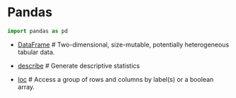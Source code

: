 # Pandas
```python
import pandas as pd
```

* [DataFrame](https://pandas.pydata.org/pandas-docs/stable/reference/api/pandas.DataFrame.html) # Two-dimensional, size-mutable, potentially heterogeneous tabular data.

* [describe](https://pandas.pydata.org/pandas-docs/stable/reference/api/pandas.DataFrame.describe.html#pandas.DataFrame.describe) # Generate descriptive statistics

* [loc](https://pandas.pydata.org/pandas-docs/stable/reference/api/pandas.Series.loc.html?highlight=loc) # Access a group of rows and columns by label(s) or a boolean array.

